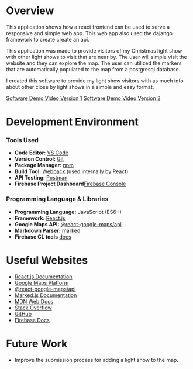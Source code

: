 # Overview

This application shows how a react frontend can be used to serve a responsive and simple web app. This web app also used the dajango framework to create create an api.

This application was made to provide visitors of my Christmas light show with other light shows to visit that are near by. The user will simple visit the website and they can explore the map. The user can utilized the markers that are automatically populated to the map from a postgresql database. 

I created this software to provide my light show visitors with as much info about other close by light shows in a simple and easy format.



[Software Demo Video Version 1](https://youtu.be/uovvD8X3i8U)
[Software Demo Video Version 2](https://vimeo.com/1074129341/05bb17ed98?share=copy)


# Development Environment  

### Tools Used  
- **Code Editor:** [VS Code](https://code.visualstudio.com/)
- **Version Control:** [Git](https://git-scm.com/)
- **Package Manager:** [npm](https://www.npmjs.com/)
- **Build Tool:** [Webpack](https://webpack.js.org/) (used internally by React)  
- **API Testing:** [Postman](https://www.postman.com/)
- **Firebase Project Dashboard**[Firebase Console](https://console.firebase.google.com/)

### Programming Language & Libraries  
- **Programming Language:** JavaScript (ES6+)  
- **Framework:** [React.js](https://react.dev/)
- **Google Maps API:** [@react-google-maps/api](https://www.npmjs.com/package/@react-google-maps/api)
- **Markdown Parser:** [marked](https://www.npmjs.com/package/marked)
- **Firebase CL tools** [docs](https://firebase.google.com/docs/cli/)


# Useful Websites

* [React.js Documentation](https://react.dev/)
* [Google Maps Platform](https://developers.google.com/maps)
* [@react-google-maps/api](https://www.npmjs.com/package/@react-google-maps/api)
* [Marked.js Documentation](https://marked.js.org/)
* [MDN Web Docs](https://developer.mozilla.org/)
* [Stack Overflow](https://stackoverflow.com/)
* [GitHub](https://github.com/)
* [Firebase Docs](https://firebase.google.com/docs/)



# Future Work

- Improve the submission process for adding a light show to the map. 
